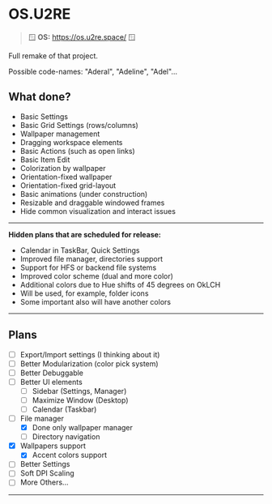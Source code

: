 # OS.U2RE

> 🪟 **OS:** <https://os.u2re.space/> 🪟

Full remake of that project.

Possible code-names: "Aderal", "Adeline", "Adel"...

## What done?

- Basic Settings
- Basic Grid Settings (rows/columns)
- Wallpaper management
- Dragging workspace elements
- Basic Actions (such as open links)
- Basic Item Edit
- Colorization by wallpaper
- Orientation-fixed wallpaper
- Orientation-fixed grid-layout
- Basic animations (under construction)
- Resizable and draggable windowed frames
- Hide common visualization and interact issues

---

**Hidden plans that are scheduled for release:**

- Calendar in TaskBar, Quick Settings
- Improved file manager, directories support
- Support for HFS or backend file systems
- Improved color scheme (dual and more color)
- Additional colors due to Hue shifts of 45 degrees on OkLCH
- Will be used, for example, folder icons
- Some important also will have another colors

---

## Plans

- [ ] Export/Import settings (I thinking about it)
- [ ] Better Modularization (color pick system)
- [ ] Better Debuggable
- [ ] Better UI elements
  - [ ] Sidebar (Settings, Manager)
  - [ ] Maximize Window (Desktop)
  - [ ] Calendar (Taskbar)
- [ ] File manager
  - [x] Done only wallpaper manager
  - [ ] Directory navigation
- [x] Wallpapers support
  - [x] Accent colors support
- [ ] Better Settings
- [ ] Soft DPI Scaling
- [ ] More Others...

---

